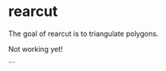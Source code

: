 
<!-- README.md is generated from README.Rmd. Please edit that file -->
rearcut
=======

The goal of rearcut is to triangulate polygons.

Not working yet!

\`\`\`
